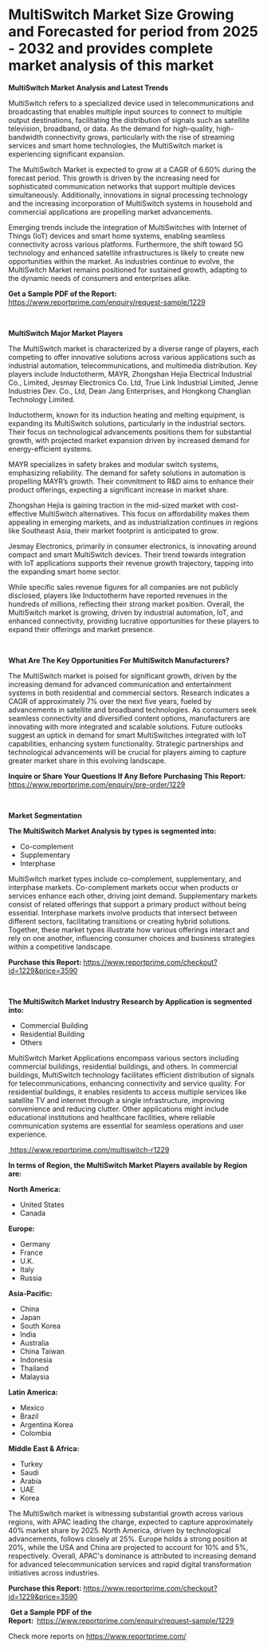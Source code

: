 <p><h1>MultiSwitch Market Size Growing and Forecasted for period from 2025 - 2032 and provides complete market analysis of this market</h1></p><p><strong>MultiSwitch Market Analysis and Latest Trends</strong></p>
<p><p>MultiSwitch refers to a specialized device used in telecommunications and broadcasting that enables multiple input sources to connect to multiple output destinations, facilitating the distribution of signals such as satellite television, broadband, or data. As the demand for high-quality, high-bandwidth connectivity grows, particularly with the rise of streaming services and smart home technologies, the MultiSwitch market is experiencing significant expansion.</p><p>The MultiSwitch Market is expected to grow at a CAGR of 6.60% during the forecast period. This growth is driven by the increasing need for sophisticated communication networks that support multiple devices simultaneously. Additionally, innovations in signal processing technology and the increasing incorporation of MultiSwitch systems in household and commercial applications are propelling market advancements. </p><p>Emerging trends include the integration of MultiSwitches with Internet of Things (IoT) devices and smart home systems, enabling seamless connectivity across various platforms. Furthermore, the shift toward 5G technology and enhanced satellite infrastructures is likely to create new opportunities within the market. As industries continue to evolve, the MultiSwitch Market remains positioned for sustained growth, adapting to the dynamic needs of consumers and enterprises alike.</p></p>
<p><strong>Get a Sample PDF of the Report:&nbsp;</strong> <a href="https://www.reportprime.com/enquiry/request-sample/1229?utm_campaign=2288&utm_medium=2&utm_source=Github&utm_content=ia&utm_term=18032025&utm_id=multiswitch">https://www.reportprime.com/enquiry/request-sample/1229</a></p>
<p>&nbsp;</p>
<p><strong>MultiSwitch Major Market Players</strong></p>
<p><p>The MultiSwitch market is characterized by a diverse range of players, each competing to offer innovative solutions across various applications such as industrial automation, telecommunications, and multimedia distribution. Key players include Inductotherm, MAYR, Zhongshan Hejia Electrical Industrial Co., Limited, Jesmay Electronics Co. Ltd, True Link Industrial Limited, Jenne Industries Dev. Co., Ltd, Dean Jang Enterprises, and Hongkong Changlian Technology Limited.</p><p>Inductotherm, known for its induction heating and melting equipment, is expanding its MultiSwitch solutions, particularly in the industrial sectors. Their focus on technological advancements positions them for substantial growth, with projected market expansion driven by increased demand for energy-efficient systems.</p><p>MAYR specializes in safety brakes and modular switch systems, emphasizing reliability. The demand for safety solutions in automation is propelling MAYR’s growth. Their commitment to R&D aims to enhance their product offerings, expecting a significant increase in market share.</p><p>Zhongshan Hejia is gaining traction in the mid-sized market with cost-effective MultiSwitch alternatives. This focus on affordability makes them appealing in emerging markets, and as industrialization continues in regions like Southeast Asia, their market footprint is anticipated to grow.</p><p>Jesmay Electronics, primarily in consumer electronics, is innovating around compact and smart MultiSwitch devices. Their trend towards integration with IoT applications supports their revenue growth trajectory, tapping into the expanding smart home sector.</p><p>While specific sales revenue figures for all companies are not publicly disclosed, players like Inductotherm have reported revenues in the hundreds of millions, reflecting their strong market position. Overall, the MultiSwitch market is growing, driven by industrial automation, IoT, and enhanced connectivity, providing lucrative opportunities for these players to expand their offerings and market presence.</p></p>
<p>&nbsp;</p>
<p><strong>What Are The Key Opportunities For MultiSwitch Manufacturers?</strong></p>
<p><p>The MultiSwitch market is poised for significant growth, driven by the increasing demand for advanced communication and entertainment systems in both residential and commercial sectors. Research indicates a CAGR of approximately 7% over the next five years, fueled by advancements in satellite and broadband technologies. As consumers seek seamless connectivity and diversified content options, manufacturers are innovating with more integrated and scalable solutions. Future outlooks suggest an uptick in demand for smart MultiSwitches integrated with IoT capabilities, enhancing system functionality. Strategic partnerships and technological advancements will be crucial for players aiming to capture greater market share in this evolving landscape.</p></p>
<p><strong>Inquire or Share Your Questions If Any Before Purchasing This Report:</strong> <a href="https://www.reportprime.com/enquiry/pre-order/1229?utm_campaign=2288&utm_medium=2&utm_source=Github&utm_content=ia&utm_term=18032025&utm_id=multiswitch">https://www.reportprime.com/enquiry/pre-order/1229</a></p>
<p>&nbsp;</p>
<p><strong>Market Segmentation</strong></p>
<p><strong>The MultiSwitch Market Analysis by types is segmented into:</strong></p>
<p><ul><li>Co-complement</li><li>Supplementary</li><li>Interphase</li></ul></p>
<p><p>MultiSwitch market types include co-complement, supplementary, and interphase markets. Co-complement markets occur when products or services enhance each other, driving joint demand. Supplementary markets consist of related offerings that support a primary product without being essential. Interphase markets involve products that intersect between different sectors, facilitating transitions or creating hybrid solutions. Together, these market types illustrate how various offerings interact and rely on one another, influencing consumer choices and business strategies within a competitive landscape.</p></p>
<p><strong>Purchase this Report:&nbsp;</strong><a href="https://www.reportprime.com/checkout?id=1229&price=3590&utm_campaign=2288&utm_medium=2&utm_source=Github&utm_content=ia&utm_term=18032025&utm_id=multiswitch">https://www.reportprime.com/checkout?id=1229&price=3590</a></p>
<p>&nbsp;</p>
<p><strong>The MultiSwitch Market Industry Research by Application is segmented into:</strong></p>
<p><ul><li>Commercial Building</li><li>Residential Building</li><li>Others</li></ul></p>
<p><p>MultiSwitch Market Applications encompass various sectors including commercial buildings, residential buildings, and others. In commercial buildings, MultiSwitch technology facilitates efficient distribution of signals for telecommunications, enhancing connectivity and service quality. For residential buildings, it enables residents to access multiple services like satellite TV and internet through a single infrastructure, improving convenience and reducing clutter. Other applications might include educational institutions and healthcare facilities, where reliable communication systems are essential for seamless operations and user experience.</p></p>
<p><a href="https://www.reportprime.com/multiswitch-r1229?utm_campaign=2288&utm_medium=2&utm_source=Github&utm_content=ia&utm_term=18032025&utm_id=multiswitch">&nbsp;https://www.reportprime.com/multiswitch-r1229</a></p>
<p><strong>In terms of Region, the MultiSwitch Market Players available by Region are:</strong></p>
<p>
    <p> <strong> North America: </strong>
        <ul>
            <li>United States</li>
            <li>Canada</li>
        </ul>
        </p> 
    <p> <strong> Europe: </strong>
        <ul>
            <li>Germany</li>
            <li>France</li>
            <li>U.K.</li>
            <li>Italy</li>
            <li>Russia</li>
        </ul>
        </p> 
    <p> <strong> Asia-Pacific: </strong>
        <ul>
            <li>China</li>
            <li>Japan</li>
            <li>South Korea</li>
            <li>India</li>
            <li>Australia</li>
            <li>China Taiwan</li>
            <li>Indonesia</li>
            <li>Thailand</li>
            <li>Malaysia</li>
        </ul>
        </p> 
    <p> <strong> Latin America: </strong>
        <ul>
            <li>Mexico</li>
            <li>Brazil</li>
            <li>Argentina Korea</li>
            <li>Colombia</li>
        </ul>
        </p> 
    <p> <strong> Middle East & Africa: </strong>
        <ul>
            <li>Turkey</li>
            <li>Saudi</li>
            <li>Arabia</li>
            <li>UAE</li>
            <li>Korea</li>
        </ul>
    </p>
    </p>
<p><p>The MultiSwitch market is witnessing substantial growth across various regions, with APAC leading the charge, expected to capture approximately 40% market share by 2025. North America, driven by technological advancements, follows closely at 25%. Europe holds a strong position at 20%, while the USA and China are projected to account for 10% and 5%, respectively. Overall, APAC's dominance is attributed to increasing demand for advanced telecommunication services and rapid digital transformation initiatives across industries.</p></p>
<p><strong>Purchase this Report: </strong><a href="https://www.reportprime.com/checkout?id=1229&price=3590&utm_campaign=2288&utm_medium=2&utm_source=Github&utm_content=ia&utm_term=18032025&utm_id=multiswitch">https://www.reportprime.com/checkout?id=1229&price=3590</a></p>
<p>&nbsp;<strong>Get a Sample PDF of the Report:&nbsp;&nbsp;</strong><a href="https://www.reportprime.com/enquiry/request-sample/1229?utm_campaign=2288&utm_medium=2&utm_source=Github&utm_content=ia&utm_term=18032025&utm_id=multiswitch">https://www.reportprime.com/enquiry/request-sample/1229</a></p>
<p><strong></strong></p>
<p>Check more reports on <a href="https://www.reportprime.com/?utm_campaign=2288&utm_medium=2&utm_source=Github&utm_content=ia&utm_term=18032025&utm_id=multiswitch">https://www.reportprime.com/</a></p>